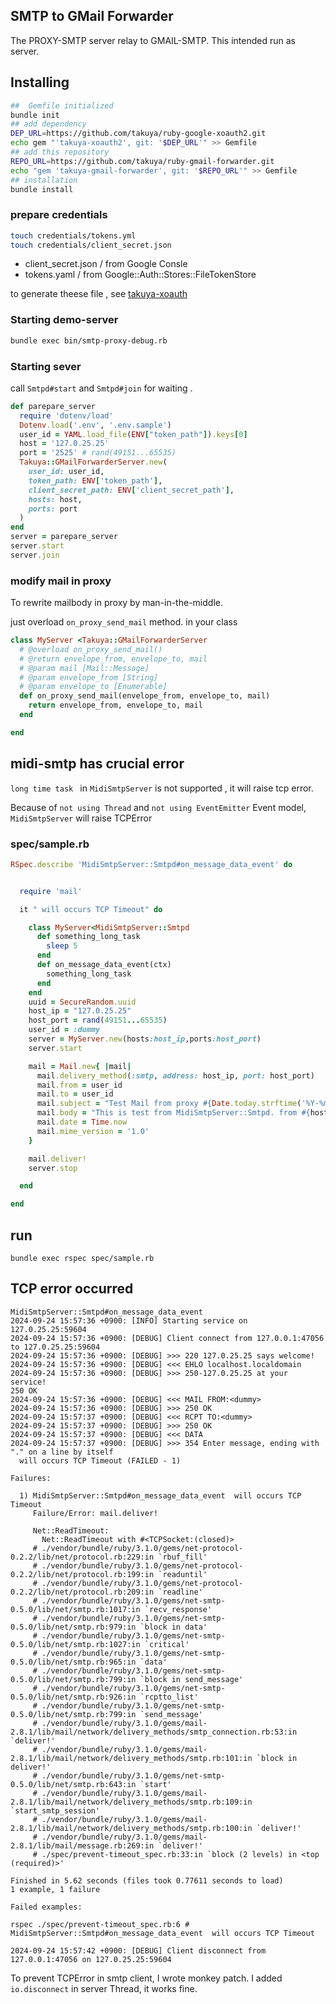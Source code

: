 ## SMTP to GMail Forwarder 

The PROXY-SMTP server relay to GMAIL-SMTP. This intended run as server.

## Installing

```sh
##  Gemfile initialized
bundle init
## add dependency
DEP_URL=https://github.com/takuya/ruby-google-xoauth2.git
echo gem "'takuya-xoauth2', git: '$DEP_URL'" >> Gemfile
## add this repository
REPO_URL=https://github.com/takuya/ruby-gmail-forwarder.git
echo "gem 'takuya-gmail-forwarder', git: '$REPO_URL'" >> Gemfile
## installation
bundle install 
```
### prepare credentials 

```sh
touch credentials/tokens.yml
touch credentials/client_secret.json
```

- client_secret.json / from Google Consle 
- tokens.yaml / from Google::Auth::Stores::FileTokenStore

to generate theese file , see [takuya-xoauth](https://github.com/takuya/ruby-google-xoauth2)

### Starting demo-server
```sh
bundle exec bin/smtp-proxy-debug.rb
```
### Starting sever

call `Smtpd#start` and `Smtpd#join` for waiting .
```ruby
def parepare_server
  require 'dotenv/load'
  Dotenv.load('.env', '.env.sample')
  user_id = YAML.load_file(ENV["token_path"]).keys[0]
  host = '127.0.25.25' 
  port = '2525' # rand(49151...65535)
  Takuya::GMailForwarderServer.new(
    user_id: user_id,
    token_path: ENV['token_path'],
    client_secret_path: ENV['client_secret_path'],
    hosts: host,
    ports: port
  )
end
server = parepare_server
server.start
server.join

```

### modify mail in proxy 

To rewrite mailbody in proxy by man-in-the-middle.

just overload `on_proxy_send_mail` method. in your class 
```ruby
class MyServer <Takuya::GMailForwarderServer
  # @overload on_proxy_send_mail()
  # @return envelope_from, envelope_to, mail
  # @param mail [Mail::Message]
  # @param envelope_from [String]
  # @param envelope_to [Enumerable]
  def on_proxy_send_mail(envelope_from, envelope_to, mail)
    return envelope_from, envelope_to, mail
  end

end


```


## midi-smtp has crucial error

`long time task ` in `MidiSmtpServer` is not supported , it will raise tcp error.

Because of `not using Thread` and `not using EventEmitter` Event model, `MidiSmtpServer` will raise TCPError

### spec/sample.rb
```ruby
RSpec.describe 'MidiSmtpServer::Smtpd#on_message_data_event' do


  require 'mail'

  it " will occurs TCP Timeout" do

    class MyServer<MidiSmtpServer::Smtpd
      def something_long_task
        sleep 5
      end
      def on_message_data_event(ctx)
        something_long_task
      end
    end
    uuid = SecureRandom.uuid
    host_ip = "127.0.25.25"
    host_port = rand(49151...65535)
    user_id = :dummy
    server = MyServer.new(hosts:host_ip,ports:host_port)
    server.start

    mail = Mail.new{ |mail|
      mail.delivery_method(:smtp, address: host_ip, port: host_port)
      mail.from = user_id
      mail.to = user_id
      mail.subject = "Test Mail from proxy #{Date.today.strftime('%Y-%m-%d')} / #{uuid}"
      mail.body = "This is test from MidiSmtpServer::Smtpd. from #{host_ip}:#{host_port}. "
      mail.date = Time.now
      mail.mime_version = '1.0'
    }

    mail.deliver!
    server.stop

  end

end

```
## run
```
bundle exec rspec spec/sample.rb
```
## TCP error occurred
```
MidiSmtpServer::Smtpd#on_message_data_event
2024-09-24 15:57:36 +0900: [INFO] Starting service on 127.0.25.25:59604
2024-09-24 15:57:36 +0900: [DEBUG] Client connect from 127.0.0.1:47056 to 127.0.25.25:59604
2024-09-24 15:57:36 +0900: [DEBUG] >>> 220 127.0.25.25 says welcome!
2024-09-24 15:57:36 +0900: [DEBUG] <<< EHLO localhost.localdomain
2024-09-24 15:57:36 +0900: [DEBUG] >>> 250-127.0.25.25 at your service!
250 OK
2024-09-24 15:57:36 +0900: [DEBUG] <<< MAIL FROM:<dummy>
2024-09-24 15:57:36 +0900: [DEBUG] >>> 250 OK
2024-09-24 15:57:37 +0900: [DEBUG] <<< RCPT TO:<dummy>
2024-09-24 15:57:37 +0900: [DEBUG] >>> 250 OK
2024-09-24 15:57:37 +0900: [DEBUG] <<< DATA
2024-09-24 15:57:37 +0900: [DEBUG] >>> 354 Enter message, ending with "." on a line by itself
  will occurs TCP Timeout (FAILED - 1)

Failures:

  1) MidiSmtpServer::Smtpd#on_message_data_event  will occurs TCP Timeout
     Failure/Error: mail.deliver!

     Net::ReadTimeout:
       Net::ReadTimeout with #<TCPSocket:(closed)>
     # ./vendor/bundle/ruby/3.1.0/gems/net-protocol-0.2.2/lib/net/protocol.rb:229:in `rbuf_fill'
     # ./vendor/bundle/ruby/3.1.0/gems/net-protocol-0.2.2/lib/net/protocol.rb:199:in `readuntil'
     # ./vendor/bundle/ruby/3.1.0/gems/net-protocol-0.2.2/lib/net/protocol.rb:209:in `readline'
     # ./vendor/bundle/ruby/3.1.0/gems/net-smtp-0.5.0/lib/net/smtp.rb:1017:in `recv_response'
     # ./vendor/bundle/ruby/3.1.0/gems/net-smtp-0.5.0/lib/net/smtp.rb:979:in `block in data'
     # ./vendor/bundle/ruby/3.1.0/gems/net-smtp-0.5.0/lib/net/smtp.rb:1027:in `critical'
     # ./vendor/bundle/ruby/3.1.0/gems/net-smtp-0.5.0/lib/net/smtp.rb:965:in `data'
     # ./vendor/bundle/ruby/3.1.0/gems/net-smtp-0.5.0/lib/net/smtp.rb:799:in `block in send_message'
     # ./vendor/bundle/ruby/3.1.0/gems/net-smtp-0.5.0/lib/net/smtp.rb:926:in `rcptto_list'
     # ./vendor/bundle/ruby/3.1.0/gems/net-smtp-0.5.0/lib/net/smtp.rb:799:in `send_message'
     # ./vendor/bundle/ruby/3.1.0/gems/mail-2.8.1/lib/mail/network/delivery_methods/smtp_connection.rb:53:in `deliver!'
     # ./vendor/bundle/ruby/3.1.0/gems/mail-2.8.1/lib/mail/network/delivery_methods/smtp.rb:101:in `block in deliver!'
     # ./vendor/bundle/ruby/3.1.0/gems/net-smtp-0.5.0/lib/net/smtp.rb:643:in `start'
     # ./vendor/bundle/ruby/3.1.0/gems/mail-2.8.1/lib/mail/network/delivery_methods/smtp.rb:109:in `start_smtp_session'
     # ./vendor/bundle/ruby/3.1.0/gems/mail-2.8.1/lib/mail/network/delivery_methods/smtp.rb:100:in `deliver!'
     # ./vendor/bundle/ruby/3.1.0/gems/mail-2.8.1/lib/mail/message.rb:269:in `deliver!'
     # ./spec/prevent-timeout_spec.rb:33:in `block (2 levels) in <top (required)>'

Finished in 5.62 seconds (files took 0.77611 seconds to load)
1 example, 1 failure

Failed examples:

rspec ./spec/prevent-timeout_spec.rb:6 # MidiSmtpServer::Smtpd#on_message_data_event  will occurs TCP Timeout

2024-09-24 15:57:42 +0900: [DEBUG] Client disconnect from 127.0.0.1:47056 on 127.0.25.25:59604
```

To prevent TCPError in smtp client, I wrote monkey patch.
I added `io.disconnect` in server Thread, it works fine. 



